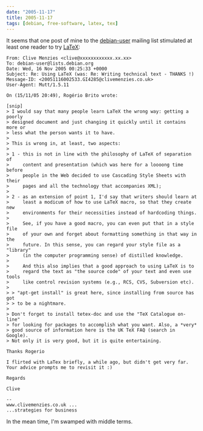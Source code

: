 ```yaml
---
date: "2005-11-17"
title: 2005-11-17
tags: [debian, free-software, latex, tex]
---
```

It seems that one post of mine to the
[debian-user](http://lists.debian.org/debian-user) mailing list
stimulated at least one reader to try
[LaTeX](http://www.latex-project.org/):

    From: Clive Menzies <clive@xxxxxxxxxxxx.xx.xx>
    To: debian-user@lists.debian.org
    Date: Wed, 16 Nov 2005 00:25:33 +0000
    Subject: Re: Using LaTeX (was: Re: Writing technical text - THANKS !)
    Message-ID: <20051116002533.GI4285@clivemenzies.co.uk>
    User-Agent: Mutt/1.5.11

    On (15/11/05 20:49), Rogério Brito wrote:

    [snip]
    > I would say that many people learn LaTeX the wrong way: getting a poorly
    > designed document and just changing it quickly until it contains more or
    > less what the person wants it to have.
    >
    > This is wrong in, at least, two aspects:
    >
    > 1 - this is not in line with the philosophy of LaTeX of separation of
    >     content and presentation (which was here for a loooong time before
    >     people in the Web decided to use Cascading Style Sheets with their
    >     pages and all the technology that accompanies XML);
    >
    > 2 - as an extension of point 1, I'd say that writers should learn at
    >     least a modicum of how to use LaTeX macro, so that they create new
    >     environments for their necessities instead of hardcoding things.
    >
    >     See, if you have a good macro, you can even put that in a style file
    >     of your own and forget about formatting something in that way in the
    >     future. In this sense, you can regard your style file as a "library"
    >     (in the computer programming sense) of distilled knowledge.
    >
    >     And this also implies that a good approach to using LaTeX is to
    >     regard the text as "the source code" of your text and even use tools
    >     like control revision systems (e.g., RCS, CVS, Subversion etc).
    >
    > > "apt-get install" is great here, since installing from source has got
    > > to be a nightmare.
    >
    > Don't forget to install tetex-doc and use the "TeX Catalogue on-line"
    > for looking for packages to accomplish what you want. Also, a *very*
    > good source of information here is the UK TeX FAQ (search in Google).
    > Not only it is very good, but it is quite entertaining.

    Thanks Rogerio

    I flirted with LaTex briefly, a while ago, but didn't get very far.
    Your advice prompts me to revisit it :)

    Regards

    Clive

    --
    www.clivemenzies.co.uk ...
    ...strategies for business


In the mean time, I'm swamped with middle terms.


